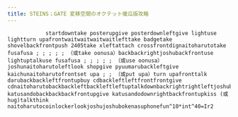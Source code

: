 ```yaml
---
title: STEINS；GATE 変移空間のオクテット傻瓜版攻略
---
```


                startdowntake posterupgive posterdownleftgive lightuse lightturn upafrontwaitwaitwaitwaitlefttake badgetake shovelbackfrontpush 2405take xleftattach crossfrontdignaitoharutotake fusafusa ; ; ; ; ; （或take oonusa）backbackrightjoshubackfrontuse lightuptalkuse fusafusa ; ; ; ; ; （或use oonusa）joshunaitoharutoleftlook shopgive pyuumarubackleftgive kaichunaitoharutofrontset upa ; ; （或put upa）turn upafronttalk darubackbackleftfrontupbuy cdbackleftleftfrontfrontgive cdnaitoharutobackbackleftbackleftleftuptalkdownbackrightrightleftjoshubuy katusandobackbackbackfrontupgive katusandodownrightbackfrontupkiss (或 hug)talkthink naitoharutocoinlockerlookjoshujoshubokenasuphonefun^10*int^40=Ir2
              

